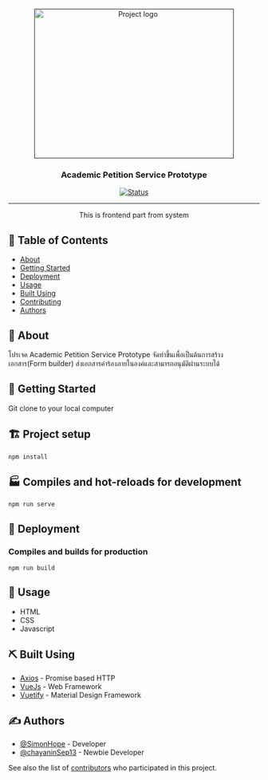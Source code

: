 <p align="center">
  <a href="" rel="noopener">
 <img width=400px height=300px src="src/assets/RKR.png" alt="Project logo"></a>
</p>

<h3 align="center">Academic Petition Service Prototype</h3>

<div align="center">

[![Status](https://img.shields.io/badge/status-active-success.svg)]()

</div>

---

<p align="center"> This is frontend part from system
    <br> 
</p>

## 📝 Table of Contents

- [About](#about)
- [Getting Started](#getting_started)
- [Deployment](#deployment)
- [Usage](#usage)
- [Built Using](#built_using)
- [Contributing](../CONTRIBUTING.md)
- [Authors](#authors)

## 🧐 About <a name = "about"></a>

โปรเจค Academic Petition Service Prototype จัดทำขึ้นเพื่อเป็นต้นการสร้างเอกสาร(Form builder) ส่งเอกสารคำร้องภายในองค์และสามารถอนุมัติผ่านระบบได้

## 🏁 Getting Started <a name = "getting_started"></a>

Git clone to your local computer

## 🏗️ Project setup

```
npm install
```

## 🏭 Compiles and hot-reloads for development

```
npm run serve
```

## 🚀 Deployment <a name = "deployment"></a>

### Compiles and builds for production

```
npm run build
```

## 🧰 Usage <a name="usage"></a>

- HTML
- CSS
- Javascript

## ⛏️ Built Using <a name = "built_using"></a>

- [Axios](https://axios-http.com/) - Promise based HTTP
- [VueJs](https://vuejs.org/) - Web Framework
- [Vuetify](https://vuetifyjs.com/) - Material Design Framework

## ✍️ Authors <a name = "authors"></a>

- [@SimonHope](https://github.com/SimonHope) - Developer
- [@chayaninSep13](https://github.com/chayaninSep13) - Newbie Developer

See also the list of [contributors](https://github.com/SimonHope/APS-frontend/graphs/contributors) who participated in this project.
